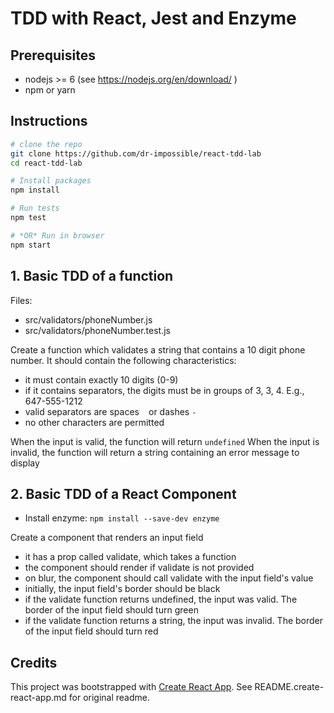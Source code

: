 # TDD with React, Jest and Enzyme

## Prerequisites
* nodejs >= 6 (see https://nodejs.org/en/download/ )
* npm or yarn

## Instructions
```bash
# clone the repo
git clone https://github.com/dr-impossible/react-tdd-lab
cd react-tdd-lab

# Install packages
npm install

# Run tests
npm test

# *OR* Run in browser
npm start
```

## 1. Basic TDD of a function
Files:
* src/validators/phoneNumber.js
* src/validators/phoneNumber.test.js

Create a function which validates a string that contains a 10 digit phone number.
It should contain the following characteristics:
* it must contain exactly 10 digits (0-9)
* if it contains separators, the digits must be in groups of 3, 3, 4. E.g., 647-555-1212
* valid separators are spaces ` ` or dashes `-`
* no other characters are permitted

When the input is valid, the function will return `undefined`
When the input is invalid, the function will return a string containing an error message to display

## 2. Basic TDD of a React Component
* Install enzyme: `npm install --save-dev enzyme`

Create a component that renders an input field
* it has a prop called validate, which takes a function
* the component should render if validate is not provided
* on blur, the component should call validate with the input field's value
* initially, the input field's border should be black
* if the validate function returns undefined, the input was valid. The border of the input field should turn green
* if the validate function returns a string, the input was invalid. The border of the input field should turn red

## Credits
This project was bootstrapped with [Create React App](https://github.com/facebookincubator/create-react-app). See README.create-react-app.md for original readme.
